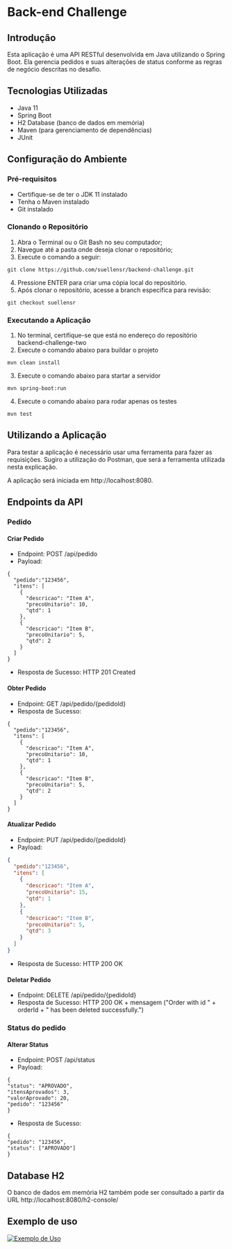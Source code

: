 # Back-end Challenge
## Introdução

Esta aplicação é uma API RESTful desenvolvida em Java utilizando o Spring Boot.
Ela gerencia pedidos e suas alterações de status conforme as regras de negócio descritas no desafio.

## Tecnologias Utilizadas

* Java 11 
* Spring Boot
* H2 Database (banco de dados em memória)
* Maven (para gerenciamento de dependências)
* JUnit

## Configuração do Ambiente

### Pré-requisitos

* Certifique-se de ter o JDK 11 instalado
* Tenha o Maven instalado
* Git instalado

### Clonando o Repositório

1. Abra o Terminal ou o Git Bash no seu computador;
2. Navegue até a pasta onde deseja clonar o repositório;
3. Execute o comando a seguir: 
```
git clone https://github.com/suellensr/backend-challenge.git
```
4. Pressione ENTER para criar uma cópia local do repositório.
5. Após clonar o repositório, acesse a branch específica para revisão:
```
git checkout suellensr
```

### Executando a Aplicação

1. No terminal, certifique-se que está no endereço do repositório backend-challenge-two
2. Execute o comando abaixo para buildar o projeto
```
mvn clean install
```
3. Execute o comando abaixo para startar a servidor
```
mvn spring-boot:run
```
4. Execute o comando abaixo para rodar apenas os testes
```
mvn test
```

## Utilizando a Aplicação

Para testar a aplicação é necessário usar uma ferramenta para fazer as requisições.
Sugiro a utilização do Postman, que será a ferramenta utilizada nesta explicação.

A aplicação será iniciada em http://localhost:8080.

## Endpoints da API

### Pedido

#### Criar Pedido
* Endpoint: POST /api/pedido
* Payload:
```
{
  "pedido":"123456",
  "itens": [
    {
      "descricao": "Item A",
      "precoUnitario": 10,
      "qtd": 1
    },
    {
      "descricao": "Item B",
      "precoUnitario": 5,
      "qtd": 2
    }
  ]
}
```
* Resposta de Sucesso: HTTP 201 Created

#### Obter Pedido

* Endpoint: GET /api/pedido/{pedidoId}
* Resposta de Sucesso:
```
{
  "pedido":"123456",
  "itens": [
    {
      "descricao": "Item A",
      "precoUnitario": 10,
      "qtd": 1
    },
    {
      "descricao": "Item B",
      "precoUnitario": 5,
      "qtd": 2
    }
  ]
}
```
#### Atualizar Pedido

* Endpoint: PUT /api/pedido/{pedidoId}
* Payload:
```json
{
  "pedido":"123456",
  "itens": [
    {
      "descricao": "Item A",
      "precoUnitario": 15,
      "qtd": 1
    },
    {
      "descricao": "Item B",
      "precoUnitario": 5,
      "qtd": 3
    }
  ]
}
```
* Resposta de Sucesso: HTTP 200 OK


#### Deletar Pedido
* Endpoint: DELETE /api/pedido/{pedidoId}
* Resposta de Sucesso: HTTP 200 OK + mensagem ("Order with id "  + orderId + " has been deleted successfully.")

### Status do pedido

#### Alterar Status
* Endpoint: POST /api/status
* Payload:
```
{
"status": "APROVADO",
"itensAprovados": 3,
"valorAprovado": 20,
"pedido": "123456"
}
```

* Resposta de Sucesso:
```
{
"pedido": "123456",
"status": ["APROVADO"]
}
```

## Database H2

O banco de dados em memória H2 também pode ser consultado a partir da URL http://localhost:8080/h2-console/

## Exemplo de uso

[![Exemplo de Uso](https://img.youtube.com/vi/tUxuFuHxtw8/hqdefault.jpg)](https://youtu.be/tUxuFuHxtw8)
